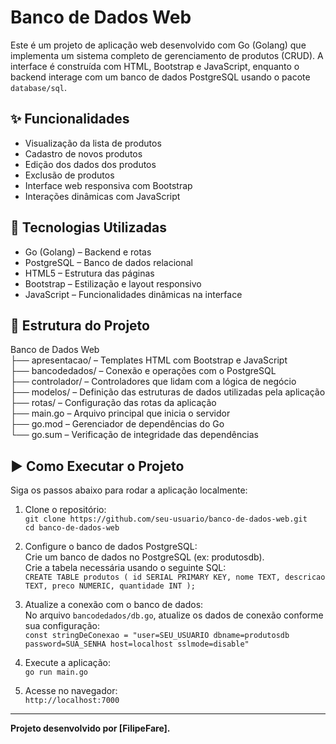 # Banco de Dados Web

Este é um projeto de aplicação web desenvolvido com Go (Golang) que implementa um sistema completo de gerenciamento de produtos (CRUD). A interface é construída com HTML, Bootstrap e JavaScript, enquanto o backend interage com um banco de dados PostgreSQL usando o pacote `database/sql`.

## ✨ Funcionalidades

- Visualização da lista de produtos
- Cadastro de novos produtos
- Edição dos dados dos produtos
- Exclusão de produtos
- Interface web responsiva com Bootstrap
- Interações dinâmicas com JavaScript

## 🔧 Tecnologias Utilizadas

- Go (Golang) – Backend e rotas
- PostgreSQL – Banco de dados relacional
- HTML5 – Estrutura das páginas
- Bootstrap – Estilização e layout responsivo
- JavaScript – Funcionalidades dinâmicas na interface

## 📂 Estrutura do Projeto

Banco de Dados Web  
├── apresentacao/      – Templates HTML com Bootstrap e JavaScript  
├── bancodedados/      – Conexão e operações com o PostgreSQL  
├── controlador/       – Controladores que lidam com a lógica de negócio  
├── modelos/           – Definição das estruturas de dados utilizadas pela aplicação  
├── rotas/            – Configuração das rotas da aplicação  
├── main.go           – Arquivo principal que inicia o servidor  
├── go.mod            – Gerenciador de dependências do Go  
└── go.sum            – Verificação de integridade das dependências  

## ▶️ Como Executar o Projeto

Siga os passos abaixo para rodar a aplicação localmente:

1. Clone o repositório:  
   `git clone https://github.com/seu-usuario/banco-de-dados-web.git`  
   `cd banco-de-dados-web`

2. Configure o banco de dados PostgreSQL:  
   Crie um banco de dados no PostgreSQL (ex: produtosdb).  
   Crie a tabela necessária usando o seguinte SQL:  
   `CREATE TABLE produtos ( id SERIAL PRIMARY KEY, nome TEXT, descricao TEXT, preco NUMERIC, quantidade INT );`

3. Atualize a conexão com o banco de dados:  
   No arquivo `bancodedados/db.go`, atualize os dados de conexão conforme sua configuração:  
   `const stringDeConexao = "user=SEU_USUARIO dbname=produtosdb password=SUA_SENHA host=localhost sslmode=disable"`

4. Execute a aplicação:  
   `go run main.go`

5. Acesse no navegador:  
   `http://localhost:7000`

---

**Projeto desenvolvido por [FilipeFare].**
